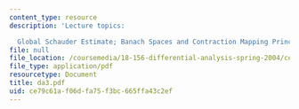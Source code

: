 ```yaml
---
content_type: resource
description: 'Lecture topics:

  Global Schauder Estimate; Banach Spaces and Contraction Mapping Principle'
file: null
file_location: /coursemedia/18-156-differential-analysis-spring-2004/ce79c61af06dfa75f3bc665ffa43c2ef_da3.pdf
file_type: application/pdf
resourcetype: Document
title: da3.pdf
uid: ce79c61a-f06d-fa75-f3bc-665ffa43c2ef
---
```

